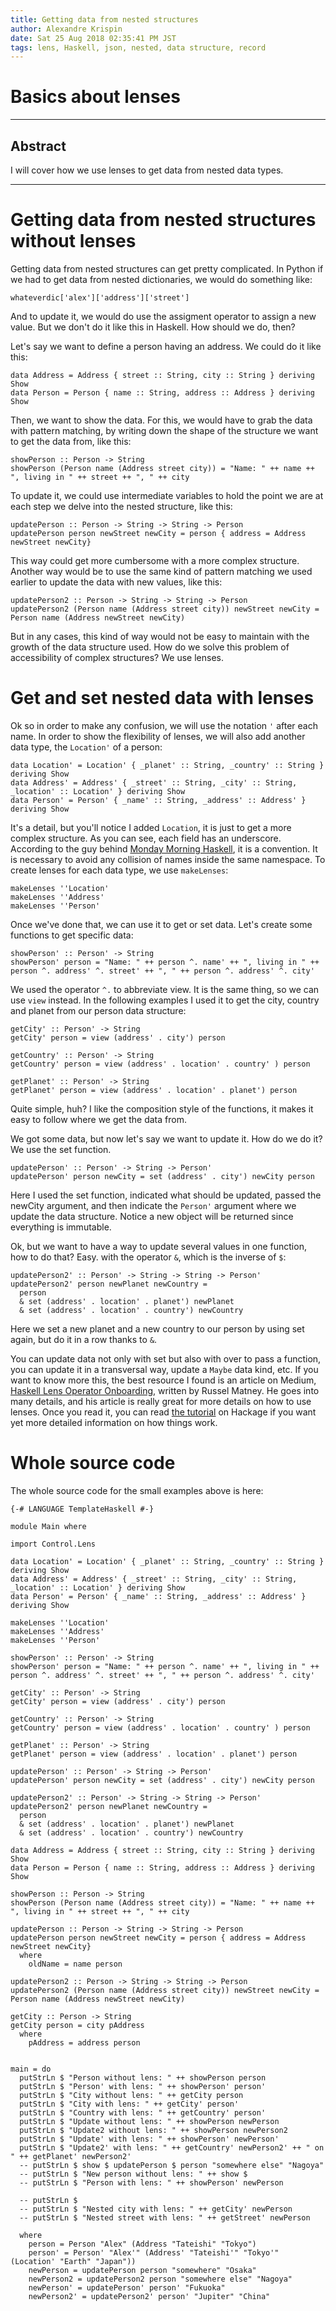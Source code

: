 ```yaml
---
title: Getting data from nested structures
author: Alexandre Krispin
date: Sat 25 Aug 2018 02:35:41 PM JST
tags: lens, Haskell, json, nested, data structure, record
---
```


# Basics about lenses


---
## Abstract

I will cover how we use lenses to get data from nested data types.

---

# Getting data from nested structures without lenses

Getting data from nested structures can get pretty complicated. In
Python if we had to get data from nested dictionaries, we would do
something like:

```
whateverdic['alex']['address']['street']
```

And to update it, we would do use the assigment operator to assign a
new value. But we don't do it like this in Haskell. How should we do, then?

Let's say we want to define a person having an address. We could do it like this:
```
data Address = Address { street :: String, city :: String } deriving Show
data Person = Person { name :: String, address :: Address } deriving Show
```

Then, we want to show the data. For this, we would have to grab the
data with pattern matching, by writing down the shape of the structure
we want to get the data from, like this:

```
showPerson :: Person -> String
showPerson (Person name (Address street city)) = "Name: " ++ name ++ ", living in " ++ street ++ ", " ++ city
```

To update it, we could use intermediate variables to hold
the point we are at each step we delve into the nested structure, like this:

```
updatePerson :: Person -> String -> String -> Person
updatePerson person newStreet newCity = person { address = Address newStreet newCity}
```

This way could get more cumbersome with a more complex
structure. Another way would be to use the same kind of pattern
matching we used earlier to update the data with new values, like
this:

```
updatePerson2 :: Person -> String -> String -> Person
updatePerson2 (Person name (Address street city)) newStreet newCity = Person name (Address newStreet newCity)
```

But in any cases, this kind of way would not be easy to maintain with the growth of
the data structure used. How do we solve this problem of accessibility of complex structures? We use lenses.

# Get and set nested data with lenses

Ok so in order to make any confusion, we will use the notation `'` after each name. In order to show the flexibility of lenses, we will also add another data type, the `Location'` of a person:

```
data Location' = Location' { _planet' :: String, _country' :: String } deriving Show
data Address' = Address' { _street' :: String, _city' :: String, _location' :: Location' } deriving Show
data Person' = Person' { _name' :: String, _address' :: Address' } deriving Show

```

It's a detail, but you'll notice I added `Location`, it is just to get
a more complex structure.  As you can see, each field has an
underscore. According to the guy behind [Monday Morning
Haskell](https://mmhaskell.com/blog/2017/6/12/taking-a-close-look-at-lenses),
it is a convention.  It is necessary to avoid any collision of names
inside the same namespace. To create lenses for each data type, we use
`makeLenses`:

```
makeLenses ''Location'
makeLenses ''Address'
makeLenses ''Person'
```

Once we've done that, we can use it to get or set data. Let's create
some functions to get specific data:

```
showPerson' :: Person' -> String
showPerson' person = "Name: " ++ person ^. name' ++ ", living in " ++ person ^. address' ^. street' ++ ", " ++ person ^. address' ^. city'
```

We used the operator `^.` to abbreviate view. It is the same thing, so
we can use `view` instead. In the following examples I used it to get
the city, country and planet from our person data structure:

```
getCity' :: Person' -> String
getCity' person = view (address' . city') person

getCountry' :: Person' -> String
getCountry' person = view (address' . location' . country' ) person

getPlanet' :: Person' -> String
getPlanet' person = view (address' . location' . planet') person
```

Quite simple, huh? I like the composition style of the functions, it
makes it easy to follow where we get the data from.

We got some data, but now let's say we want to update it. How do we do
it? We use the set function.

```
updatePerson' :: Person' -> String -> Person'
updatePerson' person newCity = set (address' . city') newCity person
```

Here I used the set function, indicated what should be updated, passed
the newCity argument, and then indicate the `Person'` argument where
we update the data structure. Notice a new object will be returned
since everything is immutable.

Ok, but we want to have a way to update several values in one
function, how to do that? Easy. with the operator `&`, which is the
inverse of `$`:

```
updatePerson2' :: Person' -> String -> String -> Person'
updatePerson2' person newPlanet newCountry =
  person
  & set (address' . location' . planet') newPlanet
  & set (address' . location' . country') newCountry
```

Here we set a new planet and a new country to our person by using set
again, but do it in a row thanks to `&`.

You can update data not only with set but also with over to pass a
function, you can update it in a transversal way, update a `Maybe`
data kind, etc. If you want to know more this, the best resource I
found is an article on Medium, [Haskell Lens Operator
Onboarding](https://medium.com/urbint-engineering/haskell-lens-operator-onboarding-a235481e8fac),
written by Russel Matney. He goes into many details, and his article
is really great for more details on how to use lenses. Once you read
it, you can read [the
tutorial](http://hackage.haskell.org/package/lens-tutorial-1.0.3/docs/Control-Lens-Tutorial.html)
on Hackage if you want yet more detailed information on how things
work.


# Whole source code


The whole source code for the small examples above is here:

```
{-# LANGUAGE TemplateHaskell #-}

module Main where

import Control.Lens

data Location' = Location' { _planet' :: String, _country' :: String } deriving Show
data Address' = Address' { _street' :: String, _city' :: String, _location' :: Location' } deriving Show
data Person' = Person' { _name' :: String, _address' :: Address' } deriving Show

makeLenses ''Location'
makeLenses ''Address'
makeLenses ''Person'

showPerson' :: Person' -> String
showPerson' person = "Name: " ++ person ^. name' ++ ", living in " ++ person ^. address' ^. street' ++ ", " ++ person ^. address' ^. city'

getCity' :: Person' -> String
getCity' person = view (address' . city') person

getCountry' :: Person' -> String
getCountry' person = view (address' . location' . country' ) person

getPlanet' :: Person' -> String
getPlanet' person = view (address' . location' . planet') person

updatePerson' :: Person' -> String -> Person'
updatePerson' person newCity = set (address' . city') newCity person

updatePerson2' :: Person' -> String -> String -> Person'
updatePerson2' person newPlanet newCountry =
  person
  & set (address' . location' . planet') newPlanet
  & set (address' . location' . country') newCountry

data Address = Address { street :: String, city :: String } deriving Show
data Person = Person { name :: String, address :: Address } deriving Show

showPerson :: Person -> String
showPerson (Person name (Address street city)) = "Name: " ++ name ++ ", living in " ++ street ++ ", " ++ city

updatePerson :: Person -> String -> String -> Person
updatePerson person newStreet newCity = person { address = Address newStreet newCity}
  where
    oldName = name person

updatePerson2 :: Person -> String -> String -> Person
updatePerson2 (Person name (Address street city)) newStreet newCity = Person name (Address newStreet newCity)

getCity :: Person -> String
getCity person = city pAddress
  where
    pAddress = address person


main = do
  putStrLn $ "Person without lens: " ++ showPerson person
  putStrLn $ "Person' with lens: " ++ showPerson' person'
  putStrLn $ "City without lens: " ++ getCity person
  putStrLn $ "City with lens: " ++ getCity' person'
  putStrLn $ "Country with lens: " ++ getCountry' person'
  putStrLn $ "Update without lens: " ++ showPerson newPerson
  putStrLn $ "Update2 without lens: " ++ showPerson newPerson2
  putStrLn $ "Update' with lens: " ++ showPerson' newPerson'
  putStrLn $ "Update2' with lens: " ++ getCountry' newPerson2' ++ " on " ++ getPlanet' newPerson2'
  -- putStrLn $ show $ updatePerson $ person "somewhere else" "Nagoya"
  -- putStrLn $ "New person without lens: " ++ show $
  -- putStrLn $ "Person with lens: " ++ showPerson' newPerson

  -- putStrLn $
  -- putStrLn $ "Nested city with lens: " ++ getCity' newPerson
  -- putStrLn $ "Nested street with lens: " ++ getStreet' newPerson

  where
    person = Person "Alex" (Address "Tateishi" "Tokyo")
    person' = Person' "Alex'" (Address' "Tateishi'" "Tokyo'" (Location' "Earth" "Japan"))
    newPerson = updatePerson person "somewhere" "Osaka"
    newPerson2 = updatePerson2 person "somewhere else" "Nagoya"
    newPerson' = updatePerson' person' "Fukuoka"
    newPerson2' = updatePerson2' person' "Jupiter" "China"
```
